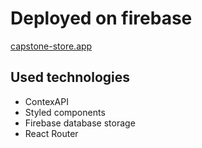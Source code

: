 # Deployed on firebase

[capstone-store.app](https://capstone-7b6cb.web.app)

## Used technologies

- ContexAPI
- Styled components 
- Firebase database storage
- React Router
